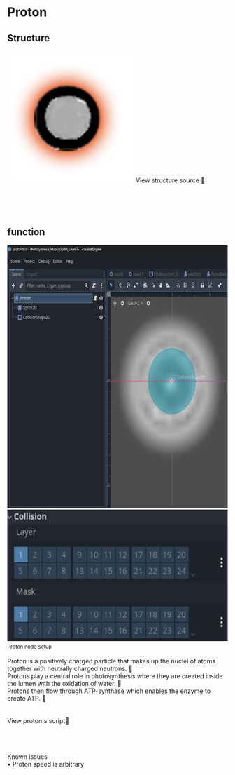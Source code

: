 

# Proton


## Structure
<img src="images/proton.png" height="300">

<details style="display:inline;">
  <summary style="display:inline; cursor:pointer;">View structure source 🔎</summary>
  <p>
    <a href="https://pubchem.ncbi.nlm.nih.gov/compound/Proton" target="_blank">
    https://pubchem.ncbi.nlm.nih.gov/compound/Proton
    </a>
  </p> 
  <img src="" height="300">
</details><br><br><br><br>



## function
<span>
<img src="images/Screenshot 2025-09-04 092155.png" height="600"><br>
<img src="images/proton_collision_layer.png" height="300"><br>
 <small>Proton node setup</small><br><br>
  Proton is a positively charged particle that makes up the nuclei of atoms together with neutrally charged neutrons. 
   <details style="display:inline;">
    <summary style="display:inline; cursor:pointer;">🔎</summary>
    <img src="Screenshot 2025-09-04 100641.png" height="250"><br>
    <small>Source: Wikipedia (https://en.wikipedia.org/wiki/Atom) </small>





  </details>
Protons play a central role in photosynthesis where they are created inside the lumen with the oxidation of water.
   <details style="display:inline;">
    <summary style="display:inline; cursor:pointer;">🔎</summary>
    <img src="images/Screenshot 2025-09-04 100053.png" height="250"><br>
    <small>Source: Plant physiology and development (7th edition) (page 264)</small>




  </details>
Protons then flow through ATP-synthase which enables the enzyme to create ATP.
   <details style="display:inline;">
    <summary style="display:inline; cursor:pointer;">🔎</summary>
    <img src="images/Screenshot 2025-09-04 095758.png" height="250"><br>
    <small>Source: Plant physiology and development (7th edition) (page 272)</small><br>
  </details> 
<br><br>


   <details style="display:inline;">
    <summary style="display:inline; cursor:pointer;">View proton's script🔎</summary>

      extends CharacterBody2D
      
      var speed = 125
      var direction = Vector2(-1, -1)
      var rotation_speed = 2
      var rotation_direction = -1

      func _movement(delta):
        velocity = speed * direction
        rotation = rotation + (delta * rotation_speed * rotation_direction)
        var collision = move_and_collide(velocity * delta)
        if collision:
          var normal = collision.get_normal()
          direction = direction.bounce(normal).normalized()
          position = position - (velocity.normalized() * 0.0)
          rotation_direction = rotation_direction * (-1)

      func _ready():
        add_to_group("proton")

      func _physics_process(delta):
        _movement(delta)

  </details> 
<br><br><br>

  Known issues<br>
  • Proton speed is arbitrary





